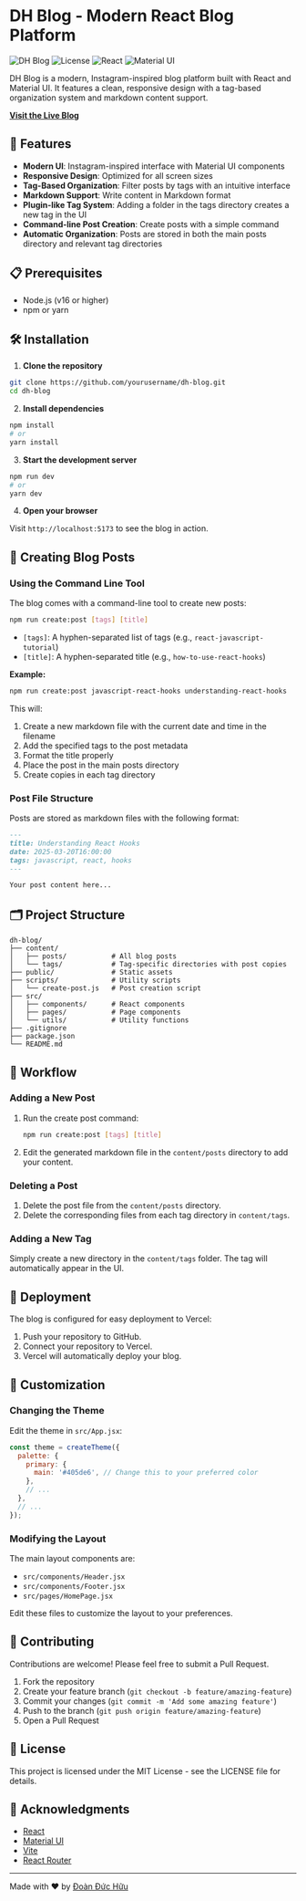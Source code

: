 # DH Blog - Modern React Blog Platform

![DH Blog](https://img.shields.io/badge/DH%20Blog-Modern%20React%20Blog-blue)
![License](https://img.shields.io/badge/license-MIT-green)
![React](https://img.shields.io/badge/React-18.x-61DAFB)
![Material UI](https://img.shields.io/badge/Material%20UI-5.x-0081CB)

DH Blog is a modern, Instagram-inspired blog platform built with React and Material UI. It features a clean, responsive design with a tag-based organization system and markdown content support.

[**Visit the Live Blog**](https://dh-blog-ten.vercel.app/)

## 🚀 Features

- **Modern UI**: Instagram-inspired interface with Material UI components
- **Responsive Design**: Optimized for all screen sizes
- **Tag-Based Organization**: Filter posts by tags with an intuitive interface
- **Markdown Support**: Write content in Markdown format
- **Plugin-like Tag System**: Adding a folder in the tags directory creates a new tag in the UI
- **Command-line Post Creation**: Create posts with a simple command
- **Automatic Organization**: Posts are stored in both the main posts directory and relevant tag directories

## 📋 Prerequisites

- Node.js (v16 or higher)
- npm or yarn

## 🛠️ Installation

1. **Clone the repository**

```bash
git clone https://github.com/yourusername/dh-blog.git
cd dh-blog
```

2. **Install dependencies**

```bash
npm install
# or
yarn install
```

3. **Start the development server**

```bash
npm run dev
# or
yarn dev
```

4. **Open your browser**

Visit `http://localhost:5173` to see the blog in action.

## 📝 Creating Blog Posts

### Using the Command Line Tool

The blog comes with a command-line tool to create new posts:

```bash
npm run create:post [tags] [title]
```

- `[tags]`: A hyphen-separated list of tags (e.g., `react-javascript-tutorial`)
- `[title]`: A hyphen-separated title (e.g., `how-to-use-react-hooks`)

**Example:**

```bash
npm run create:post javascript-react-hooks understanding-react-hooks
```

This will:
1. Create a new markdown file with the current date and time in the filename
2. Add the specified tags to the post metadata
3. Format the title properly
4. Place the post in the main posts directory
5. Create copies in each tag directory

### Post File Structure

Posts are stored as markdown files with the following format:

```markdown
---
title: Understanding React Hooks
date: 2025-03-20T16:00:00
tags: javascript, react, hooks
---

Your post content here...
```

## 🗂️ Project Structure

```
dh-blog/
├── content/
│   ├── posts/           # All blog posts
│   └── tags/            # Tag-specific directories with post copies
├── public/              # Static assets
├── scripts/             # Utility scripts
│   └── create-post.js   # Post creation script
├── src/
│   ├── components/      # React components
│   ├── pages/           # Page components
│   └── utils/           # Utility functions
├── .gitignore
├── package.json
└── README.md
```

## 🔄 Workflow

### Adding a New Post

1. Run the create post command:
   ```bash
   npm run create:post [tags] [title]
   ```

2. Edit the generated markdown file in the `content/posts` directory to add your content.

### Deleting a Post

1. Delete the post file from the `content/posts` directory.
2. Delete the corresponding files from each tag directory in `content/tags`.

### Adding a New Tag

Simply create a new directory in the `content/tags` folder. The tag will automatically appear in the UI.

## 🚢 Deployment

The blog is configured for easy deployment to Vercel:

1. Push your repository to GitHub.
2. Connect your repository to Vercel.
3. Vercel will automatically deploy your blog.

## 🧩 Customization

### Changing the Theme

Edit the theme in `src/App.jsx`:

```jsx
const theme = createTheme({
  palette: {
    primary: {
      main: '#405de6', // Change this to your preferred color
    },
    // ...
  },
  // ...
});
```

### Modifying the Layout

The main layout components are:
- `src/components/Header.jsx`
- `src/components/Footer.jsx`
- `src/pages/HomePage.jsx`

Edit these files to customize the layout to your preferences.

## 🤝 Contributing

Contributions are welcome! Please feel free to submit a Pull Request.

1. Fork the repository
2. Create your feature branch (`git checkout -b feature/amazing-feature`)
3. Commit your changes (`git commit -m 'Add some amazing feature'`)
4. Push to the branch (`git push origin feature/amazing-feature`)
5. Open a Pull Request

## 📄 License

This project is licensed under the MIT License - see the LICENSE file for details.

## 🙏 Acknowledgments

- [React](https://reactjs.org/)
- [Material UI](https://mui.com/)
- [Vite](https://vitejs.dev/)
- [React Router](https://reactrouter.com/)

---

Made with ❤️ by [Đoàn Đức Hữu](https://github.com/ddhuu)
